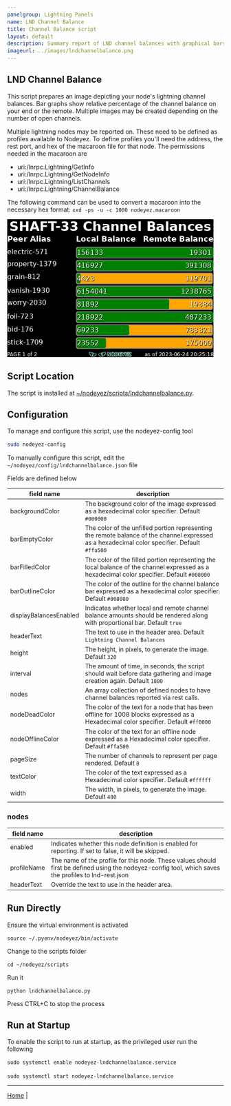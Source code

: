 ```yaml
---
panelgroup: Lightning Panels
name: LND Channel Balance
title: Channel Balance script
layout: default
description: Summary report of LND channel balances with graphical bars showing relative percentage of channel balance on local or remote
imageurl: ../images/lndchannelbalance.png
---
```


## LND Channel Balance

This script prepares an image depicting your node's lightning channel balances.
Bar graphs show relative percentage of the channel balance on your end or the
remote. Multiple images may be created depending on the number of open channels.

Multiple lightning nodes may be reported on. These need to be defined as profiles
available to Nodeyez.  To define profiles you'll need the address, the rest port,
and hex of the macaroon file for that node.  The permissions needed in the macaroon
are

- uri:/lnrpc.Lightning/GetInfo
- uri:/lnrpc.Lightning/GetNodeInfo
- uri:/lnrpc.Lightning/ListChannels
- uri:/lnrpc.Lightning/ChannelBalance

The following command can be used to convert a macaroon into the necessary hex
format: `xxd -ps -u -c 1000 nodeyez.macaroon`

![sample image of channel balance](../images/lndchannelbalance.png)

## Script Location

The script is installed at 
[~/nodeyez/scripts/lndchannelbalance.py](../scripts/lndchannelbalance.py).

## Configuration

To manage and configure this script, use the nodeyez-config tool

```sh
sudo nodeyez-config
```

To manually configure this script, edit the `~/nodeyez/config/lndchannelbalance.json` file

Fields are defined below

| field name | description |
| --- | --- |
| backgroundColor | The background color of the image expressed as a hexadecimal color specifier. Default `#000000` |
| barEmptyColor | The color of the unfilled portion representing the remote balance of the channel expressed as a hexadecimal color specifier. Default `#ffa500` |
| barFilledColor | The color of the filled portion representing the local balance of the channel expressed as a hexadecimal color specifier. Default `#008000` |
| barOutlineColor | The color of the outline for the channel balance bar expressed as a hexadecimal color specifier. Default `#808080` |
| displayBalancesEnabled | Indicates whether local and remote channel balance amounts should be rendered along with proportional bar. Default `true` |
| headerText | The text to use in the header area. Default `Lightning Channel Balances` |
| height | The height, in pixels, to generate the image. Default `320` |
| interval | The amount of time, in seconds, the script should wait before data gathering and image creation again. Default `1800` |
| nodes | An array collection of defined nodes to have channel balances reported via rest calls. |
| nodeDeadColor | The color of the text for a node that has been offline for 1008 blocks expressed as a Hexadecimal color specifier. Default `#ff0000` |
| nodeOfflineColor | The color of the text for an offline node expressed as a Hexadecimal color specifier. Default `#ffa500` |
| pageSize | The number of channels to represent per page rendered. Default `8` |
| textColor | The color of the text expressed as a Hexadecimal color specifier. Default `#ffffff` |
| width | The width, in pixels, to generate the image. Default `480` |

### __nodes__

| field name | description |
| --- | --- |
| enabled | Indicates whether this node definition is enabled for reporting. If set to false, it will be skipped. |
| profileName | The name of the profile for this node. These values should first be defined using the nodeyez-config tool, which saves the profiles to lnd-rest.json |
| headerText | Override the text to use in the header area. |

## Run Directly

Ensure the virtual environment is activated
```shell
source ~/.pyenv/nodeyez/bin/activate
```

Change to the scripts folder
```shell
cd ~/nodeyez/scripts
```

Run it
```shell
python lndchannelbalance.py
```

Press CTRL+C to stop the process

## Run at Startup

To enable the script to run at startup, as the privileged user run the following

```shell
sudo systemctl enable nodeyez-lndchannelbalance.service

sudo systemctl start nodeyez-lndchannelbalance.service
```

---

[Home](../) | 